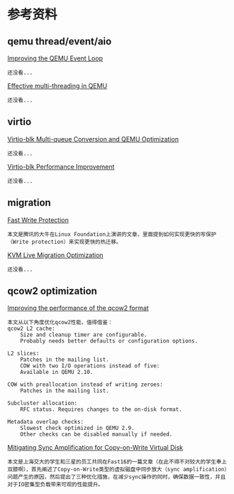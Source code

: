 # 参考资料
## qemu thread/event/aio
[Improving the QEMU Event Loop](http://www.linux-kvm.org/images/6/64/03x08-Aspen-Fam_Zheng-Improving_the_QEMU_Event_Loop.pdf)

```
还没看...
```

[Effective multi-threading in QEMU
](http://www.linux-kvm.org/images/1/17/Kvm-forum-2013-Effective-multithreading-in-QEMU.pdf)

```
还没看...
```

## virtio
[Virtio-blk Multi-queue Conversion and QEMU Optimization](https://www.linux-kvm.org/images/6/63/02x06a-VirtioBlk.pdf)

```
还没看...
```

[Virtio-blk Performance Improvement](https://www.linux-kvm.org/images/f/f9/2012-forum-virtio-blk-performance-improvement.pdf)
```
还没看...
```

## migration
[Fast Write	Protection](http://events.linuxfoundation.org/sites/events/files/slides/Guangrong-fast-write-protection.pdf)

```
本文是腾讯的大牛在Linux Foundation上演讲的文章，里面提到如何实现更快的写保护（Write protection）来实现更快的热迁移。
```

[KVM Live Migration Optimization](http://www.linux-kvm.org/images/b/b3/02x-09-Cedar-Liang_Li-KVMLiveMigrationOptimization.pdf)

```
还没看...
```

## qcow2 optimization
[Improving the performance of the qcow2 format](http://events.linuxfoundation.org/sites/events/files/slides/kvm-forum-2017-slides_1.pdf)

```
本文从以下角度优化qcow2性能，值得借鉴：
qcow2 L2 cache:
    Size and cleanup timer are configurable.
    Probably needs better defaults or configuration options.
    
L2 slices:
    Patches in the mailing list.
    COW with two I/O operations instead of five:
    Available in QEMU 2.10.
    
COW with preallocation instead of writing zeroes:
    Patches in the mailing list.
    
Subcluster allocation:
    RFC status. Requires changes to the on-disk format.
    
Metadata overlap checks:
    Slowest check optimized in QEMU 2.9.
    Other checks can be disabled manually if needed.
```

[Mitigating Sync Amplification for Copy-on-Write Virtual Disk](https://www.usenix.org/sites/default/files/conference/protected-files/fast16_slides_chen43.pdf)

```
本文是上海交大的学生和三星的员工共同在Fast16的一篇文章（在此不得不对较大的学生奉上双膝啊），首先阐述了Copy-on-Write类型的虚拟磁盘中同步放大（sync amplification）问题产生的原因，然后提出了三种优化措施，在减少sync操作的同时，确保数据一致性，并且对于IO密集型负载带来可观的性能提升。
```


